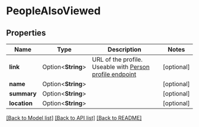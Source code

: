 # PeopleAlsoViewed

## Properties

Name | Type | Description | Notes
------------ | ------------- | ------------- | -------------
**link** | Option<**String**> |              URL of the profile.             Useable with [Person profile endpoint](#people-api-person-profile-endpoint)          | [optional]
**name** | Option<**String**> |  | [optional]
**summary** | Option<**String**> |  | [optional]
**location** | Option<**String**> |  | [optional]

[[Back to Model list]](../README.md#documentation-for-models) [[Back to API list]](../README.md#documentation-for-api-endpoints) [[Back to README]](../README.md)



